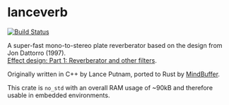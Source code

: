 # lanceverb

[![Build Status](https://travis-ci.org/MindBuffer/lanceverb.svg?branch=master)](https://travis-ci.org/MindBuffer/lanceverb)

A super-fast mono-to-stereo plate reverberator based on the design from Jon Dattorro (1997).  
[Effect design: Part 1: Reverberator and other filters](https://ccrma.stanford.edu/~dattorro/EffectDesignPart1.pdf).

Originally written in C++ by Lance Putnam, ported to Rust by [MindBuffer](https://github.com/MindBuffer).

This crate is `no_std` with an overall RAM usage of ~90kB and therefore usable in embedded environments.
